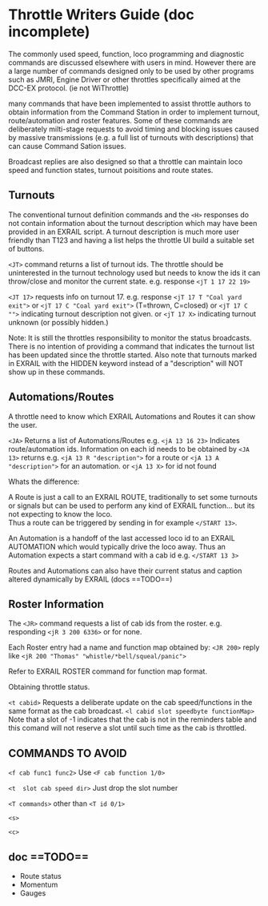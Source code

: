 # Throttle Writers Guide (doc incomplete)

The commonly used speed, function, loco programming and diagnostic commands are discussed elsewhere with users in mind. However there are a large number of commands designed only to be used by other programs such as JMRI, Engine Driver or other throttles specifically aimed at the DCC-EX protocol. (ie not WiThrottle)

many commands that have been implemented to assist throttle authors to obtain information from the Command Station in order to implement turnout, route/automation and roster features.
Some of these commands are deliberately milti-stage requests to avoid timing and blocking issues caused by massive transmissions (e.g. a full list of turnouts with descriptions) that can cause Command Sation issues.

Broadcast replies are also designed so that a throttle can maintain loco speed and function states, turnout poisitions and route states.

## Turnouts

The conventional turnout definition commands and the ``<H>`` responses do not contain information about the turnout description which may have been provided in an EXRAIL script. A turnout description is much more user friendly than T123 and having a list helps the throttle UI build a suitable set of buttons.

``<JT>`` command returns a list of turnout ids. The throttle should be uninterested in the turnout technology used but needs to know the ids it can throw/close and monitor the current state.
e.g.  response ``<jT 1 17 22 19>``

``<JT 17>`` requests info on turnout 17.
e.g. response ``<jT 17 T "Coal yard exit">`` or ``<jT 17 C "Coal yard exit">``
(T=thrown, C=closed)
or ``<jT 17 C "">`` indicating turnout description not given.
or ``<jT 17 X>`` indicating turnout unknown (or possibly hidden.)

Note: It is still the throttles responsibility to monitor the status broadcasts.
There is no intention of providing a command that indicates the turnout list has been updated since the throttle started.
Also note that turnouts marked in EXRAIL with the HIDDEN keyword instead of a "description" will NOT show up in these commands.

## Automations/Routes

 A throttle need to know which EXRAIL Automations and Routes it can show the user.

 ``<JA>`` Returns a list of Automations/Routes
 e.g. ``<jA 13 16 23>``
 Indicates route/automation ids.
 Information on each id needs to be obtained by
 ``<JA 13>``
 returns e.g. ``<jA 13 R "description">`` for a route
 or  ``<jA 13 A "description">`` for an automation.
 or ``<jA 13 X>`` for id not found

 Whats the difference:

   A Route is just a call to an EXRAIL ROUTE, traditionally to set some turnouts or signals but can be used to perform any kind of EXRAIL function... but its not expecting to know the loco.  
   Thus a route can be triggered by sending in for example ``</START 13>``.

   An Automation is a handoff of the last accessed loco id to an EXRAIL AUTOMATION which would typically drive the loco away.
   Thus an Automation expects a start command with a cab id
   e.g. ``</START 13 3>``

Routes and Automations can also have their current status and caption altered dynamically by EXRAIL (docs ==TODO==)

## Roster Information

The ``<JR>`` command requests a list of cab ids from the roster.
e.g. responding ``<jR 3 200 6336>``
or <jR> for none.

Each Roster entry had a name and function map obtained by:
``<JR 200>``  reply like ``<jR 200 "Thomas" "whistle/*bell/squeal/panic">``

Refer to EXRAIL ROSTER command for function map format.

Obtaining throttle status.

``<t cabid>``  Requests a deliberate update on the cab speed/functions in the same format as the cab broadcast.
    ``<l cabid slot speedbyte functionMap>``
    Note that a slot of -1 indicates that the cab is not in the reminders table and this comand will not reserve a slot until such time as the cab is throttled.

## COMMANDS TO AVOID

``<f cab func1 func2>``     Use ``<F cab function 1/0>``

``<t  slot cab speed dir>`` Just drop the slot number
  
``<T commands>`` other than ``<T id 0/1>``
  
``<s>``

``<c>``

## doc ==TODO==

- Route status
- Momentum
- Gauges
